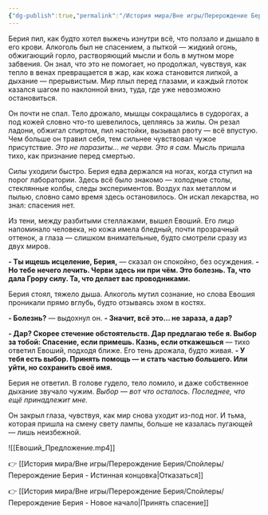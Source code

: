 ```yaml
---
{"dg-publish":true,"permalink":"/История мира/Вне игры/Перерождение Берия/Спойлеры/Перерождение Берия - Лечение травами/","noteIcon":"","created":"2025-10-22T15:08:17.771+03:00","updated":"2025-10-22T15:57:31.832+03:00"}
---
```



Берия пил, как будто хотел выжечь изнутри всё, что ползало и дышало в его крови. Алкоголь был не спасением, а пыткой — жидкий огонь, обжигающий горло, растворяющий мысли и боль в мутном море забвения. Он знал, что это не помогает, но продолжал, чувствуя, как тепло в венах превращается в жар, как кожа становится липкой, а дыхание — прерывистым. Мир плыл перед глазами, и каждый глоток казался шагом по наклонной вниз, туда, где уже невозможно остановиться.

Он почти не спал. Тело дрожало, мышцы сокращались в судорогах, а под кожей словно что-то шевелилось, цепляясь за жилы. Он резал ладони, обжигал спиртом, пил настойки, вызывал рвоту — всё впустую. Чем больше он травил себя, тем сильнее чувствовал чужое присутствие. _Это не паразиты… не черви. Это я сам._ Мысль пришла тихо, как признание перед смертью.

Силы уходили быстро. Берия едва держался на ногах, когда ступил на порог лаборатории. Здесь всё было знакомо — холодные столы, стеклянные колбы, следы экспериментов. Воздух пах металлом и пылью, словно само время здесь остановилось. Он искал лекарства, но знал: спасения нет.

Из тени, между разбитыми стеллажами, вышел Евоший. Его лицо напоминало человека, но кожа имела бледный, почти прозрачный оттенок, а глаза — слишком внимательные, будто смотрели сразу из двух миров.

**- Ты ищешь исцеление, Берия,** — сказал он спокойно, без осуждения. **- Но тебе нечего лечить. Черви здесь ни при чём. Это болезнь. Та, что дала Грору силу. Та, что делает вас проводниками.**

Берия стоял, тяжело дыша. Алкоголь мутил сознание, но слова Евошия проникали прямо вглубь, будто отзываясь эхом в костях.

**- Болезнь?** — выдохнул он. **- Значит, всё это… не зараза, а дар?**

**- Дар? Скорее стечение обстоятельств. Дар предлагаю тебе я. Выбор за тобой: Спасение, если примешь. Казнь, если откажешься** — тихо ответил Евоший, подходя ближе. Его тень дрожала, будто живая. **- У тебя есть выбор. Принять помощь — и стать частью большего. Или уйти, но сохранить своё имя.**

Берия не ответил. В голове гудело, тело ломило, и даже собственное дыхание звучало чужим. _Выбор — вот что осталось. Последнее, что ещё принадлежит мне._

Он закрыл глаза, чувствуя, как мир снова уходит из-под ног. И тьма, которая пришла на смену свету лампы, больше не казалась пугающей — лишь неизбежной.

![[Евоший_Предложение.mp4]]

👉 [[История мира/Вне игры/Перерождение Берия/Спойлеры/Перерождение Берия - Истинная концовка\|Отказаться]] 

👉 [[История мира/Вне игры/Перерождение Берия/Спойлеры/Перерождение Берия - Новое начало\|Принять спасение]] 